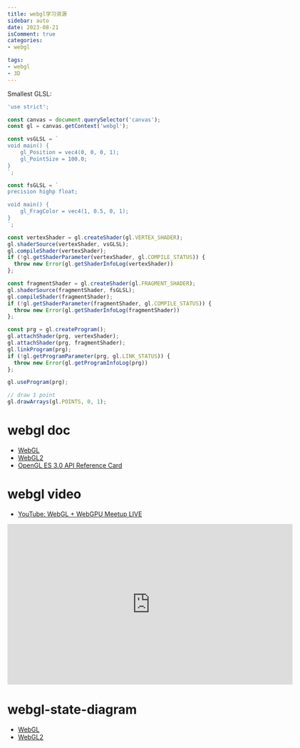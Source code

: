 ```yaml
---
title: webgl学习资源
sidebar: auto
date: 2023-08-21
isComment: true
categories: 
- webgl

tags:
- webgl
- 3D
---
```


Smallest GLSL:

```js
'use strict';

const canvas = document.querySelector('canvas');
const gl = canvas.getContext('webgl');

const vsGLSL = `
void main() {
    gl_Position = vec4(0, 0, 0, 1);
    gl_PointSize = 100.0;
}
`;

const fsGLSL = `
precision highp float;

void main() {
    gl_FragColor = vec4(1, 0.5, 0, 1);
}
`;

const vertexShader = gl.createShader(gl.VERTEX_SHADER);
gl.shaderSource(vertexShader, vsGLSL);
gl.compileShader(vertexShader);
if (!gl.getShaderParameter(vertexShader, gl.COMPILE_STATUS)) {
  throw new Error(gl.getShaderInfoLog(vertexShader))
};

const fragmentShader = gl.createShader(gl.FRAGMENT_SHADER);
gl.shaderSource(fragmentShader, fsGLSL);
gl.compileShader(fragmentShader);
if (!gl.getShaderParameter(fragmentShader, gl.COMPILE_STATUS)) {
  throw new Error(gl.getShaderInfoLog(fragmentShader))
};

const prg = gl.createProgram();
gl.attachShader(prg, vertexShader);
gl.attachShader(prg, fragmentShader);
gl.linkProgram(prg);
if (!gl.getProgramParameter(prg, gl.LINK_STATUS)) {
  throw new Error(gl.getProgramInfoLog(prg))
};

gl.useProgram(prg);

// draw 1 point
gl.drawArrays(gl.POINTS, 0, 1);
```

# webgl doc

+ [WebGL](https://webglfundamentals.org/webgl/lessons/zh_cn/)
+ [WebGL2](https://webgl2fundamentals.org/webgl/lessons/zh_cn/)
+ [OpenGL ES 3.0 API Reference Card](https://www.khronos.org/files/opengles3-quick-reference-card.pdf)

# webgl video
+ [YouTube: WebGL + WebGPU Meetup LIVE](https://www.youtube.com/watch?v=oWwtCDv3Pgg)
<iframe width="640" height="360" src="https://www.youtube.com/embed/oWwtCDv3Pgg" title="WebGL + WebGPU Meetup LIVE!" frameborder="0" allow="accelerometer; autoplay; clipboard-write; encrypted-media; gyroscope; picture-in-picture; web-share" allowfullscreen></iframe>

# webgl-state-diagram

+ [WebGL](https://webglfundamentals.org/webgl/lessons/resources/webgl-state-diagram.html?exampleId=smallest-glsl#no-help)
+ [WebGL2](https://webgl2fundamentals.org/webgl/lessons/resources/webgl-state-diagram.html?exampleId=smallest-glsl#no-help)
